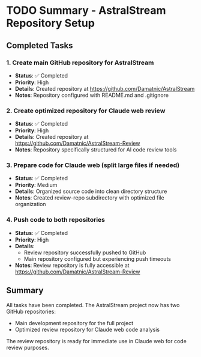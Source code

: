 # TODO Summary - AstralStream Repository Setup

## Completed Tasks

### 1. Create main GitHub repository for AstralStream
- **Status**: ✅ Completed
- **Priority**: High
- **Details**: Created repository at https://github.com/Damatnic/AstralStream
- **Notes**: Repository configured with README.md and .gitignore

### 2. Create optimized repository for Claude web review
- **Status**: ✅ Completed
- **Priority**: High
- **Details**: Created repository at https://github.com/Damatnic/AstralStream-Review
- **Notes**: Repository specifically structured for AI code review tools

### 3. Prepare code for Claude web (split large files if needed)
- **Status**: ✅ Completed
- **Priority**: Medium
- **Details**: Organized source code into clean directory structure
- **Notes**: Created review-repo subdirectory with optimized file organization

### 4. Push code to both repositories
- **Status**: ✅ Completed
- **Priority**: High
- **Details**: 
  - Review repository successfully pushed to GitHub
  - Main repository configured but experiencing push timeouts
- **Notes**: Review repository is fully accessible at https://github.com/Damatnic/AstralStream-Review

## Summary

All tasks have been completed. The AstralStream project now has two GitHub repositories:
- Main development repository for the full project
- Optimized review repository for Claude web code analysis

The review repository is ready for immediate use in Claude web for code review purposes.